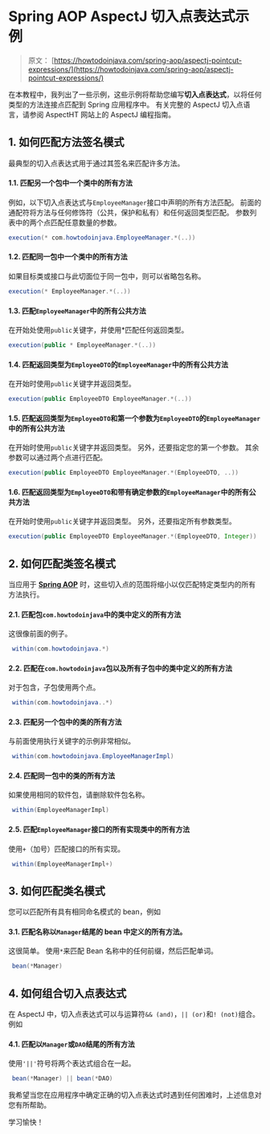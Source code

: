# Spring AOP AspectJ 切入点表达式示例

> 原文： [https://howtodoinjava.com/spring-aop/aspectj-pointcut-expressions/](https://howtodoinjava.com/spring-aop/aspectj-pointcut-expressions/)

在本教程中，我列出了一些示例，这些示例将帮助您编写**切入点表达式**，以将任何类型的方法连接点匹配到 Spring 应用程序中。 有关完整的 AspectJ 切入点语言，请参阅 AspectHT 网站上的 AspectJ 编程指南。

## 1\. 如何匹配方法签名模式

最典型的切入点表达式用于通过其签名来匹配许多方法。

#### 1.1. 匹配另一个包中一个类中的所有方法

例如，以下切入点表达式与`EmployeeManager`接口中声明的所有方法匹配。 前面的通配符将方法与任何修饰符（公共，保护和私有）和任何返回类型匹配。 参数列表中的两个点匹配任意数量的参数。

```java
execution(* com.howtodoinjava.EmployeeManager.*(..))
```

#### 1.2. 匹配同一包中一个类中的所有方法

如果目标类或接口与此切面位于同一包中，则可以省略包名称。

```java
execution(* EmployeeManager.*(..))
```

#### 1.3. 匹配`EmployeeManager`中的所有公共方法

在开始处使用`public`关键字，并使用*匹配任何返回类型。

```java
execution(public * EmployeeManager.*(..))
```

#### 1.4. 匹配返回类型为`EmployeeDTO`的`EmployeeManager`中的所有公共方法

在开始时使用`public`关键字并返回类型。

```java
execution(public EmployeeDTO EmployeeManager.*(..))
```

#### 1.5. 匹配返回类型为`EmployeeDTO`和第一个参数为`EmployeeDTO`的`EmployeeManager`中的所有公共方法

在开始时使用`public`关键字并返回类型。 另外，还要指定您的第一个参数。 其余参数可以通过两个点进行匹配。

```java
execution(public EmployeeDTO EmployeeManager.*(EmployeeDTO, ..))
```

#### 1.6. 匹配返回类型为`EmployeeDTO`和带有确定参数的`EmployeeManager`中的所有公共方法

在开始时使用`public`关键字并返回类型。 另外，还要指定所有参数类型。

```java
execution(public EmployeeDTO EmployeeManager.*(EmployeeDTO, Integer))
```

## 2\. 如何匹配类签名模式

当应用于 [**Spring AOP**](//howtodoinjava.com/spring/spring-aop/spring-aop-aspectj-example-tutorial-using-annotation-config/) 时，这些切入点的范围将缩小以仅匹配特定类型内的所有方法执行。

#### 2.1. 匹配包`com.howtodoinjava`中的类中定义的所有方法

这很像前面的例子。

```java
 within(com.howtodoinjava.*) 
```

#### 2.2. 匹配在`com.howtodoinjava`包以及所有子包中的类中定义的所有方法

对于包含，子包使用两个点。

```java
 within(com.howtodoinjava..*) 
```

#### 2.3. 匹配另一个包中的类的所有方法

与前面使用执行关键字的示例非常相似。

```java
 within(com.howtodoinjava.EmployeeManagerImpl) 
```

#### 2.4. 匹配同一包中的类的所有方法

如果使用相同的软件包，请删除软件包名称。

```java
 within(EmployeeManagerImpl) 
```

#### 2.5. 匹配`EmployeeManager`接口的所有实现类中的所有方法

使用`+`（加号）匹配接口的所有实现。

```java
 within(EmployeeManagerImpl+) 
```

## 3\. 如何匹配类名模式

您可以匹配所有具有相同命名模式的 bean，例如

#### 3.1. 匹配名称以`Manager`结尾的 bean 中定义的所有方法。

这很简单。 使用`*`来匹配 Bean 名称中的任何前缀，然后匹配单词。

```java
 bean(*Manager) 
```

## 4\. 如何组合切入点表达式

在 AspectJ 中，切入点表达式可以与运算符`&& (and)`，`|| (or)`和`! (not)`组合。 例如

#### 4.1. 匹配以`Manager`或`DAO`结尾的所有方法

使用`'||'`符号将两个表达式组合在一起。

```java
 bean(*Manager) || bean(*DAO) 
```

我希望当您在应用程序中确定正确的切入点表达式时遇到任何困难时，上述信息对您有所帮助。

学习愉快！